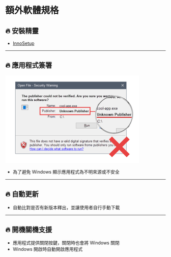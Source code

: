 # 額外軟體規格

## 🔥 安裝精靈

- [InnoSetup](https://jrsoftware.org/isinfo.php)

---

## 🔥 應用程式簽署

![](./images/應用程式未簽署.png)

- 為了避免 Windows 顯示應用程式為不明來源或不安全

---

## 🔥 自動更新

- 自動比對是否有新版本釋出，並讓使用者自行手動下載

---

## 🔥 開機關機支援

- 應用程式提供關閉按鍵，關閉時也會將 Windows 關閉
- Windows 開啟時自動開啟應用程式
